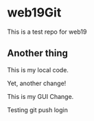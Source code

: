 # web19Git
This is a test repo for web19
## Another thing

This is my local code.

Yet, another change!

This is my GUI Change.

Testing git push login